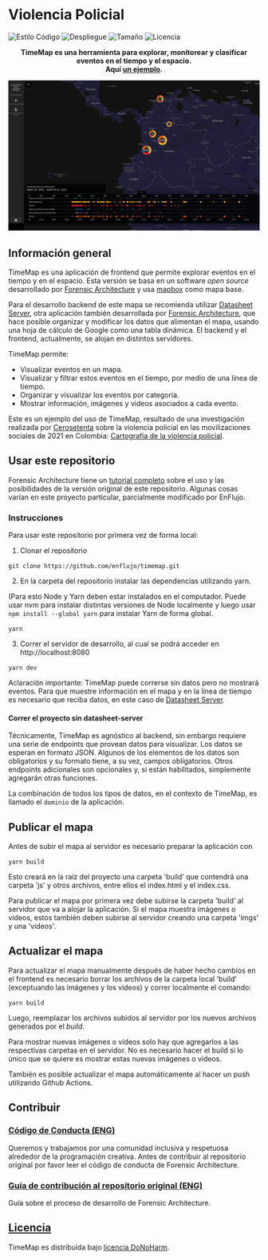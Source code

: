 # Violencia Policial

![Estilo Código](https://github.com/enflujo/070-violencia-policial/actions/workflows/estilo-codigo.yml/badge.svg)
![Despliegue](https://github.com/enflujo/070-violencia-policial/actions/workflows/ftp.yml/badge.svg)
![Tamaño](https://img.shields.io/github/repo-size/enflujo/070-violencia-policial?color=%235757f7&label=Tama%C3%B1o%20repo&logo=open-access&logoColor=white)
![Licencia](https://img.shields.io/github/license/enflujo/070-violencia-policial?label=Licencia&logo=open-source-initiative&logoColor=white)

<p align="center">
  <strong>TimeMap es una herramienta para explorar, monitorear y clasificar eventos en el tiempo y el espacio.<br>Aquí <a href="https://cerosetenta.uniandes.edu.co/represion-y-muerte-en-las-calles-de-colombia/">un ejemplo</a>.</strong><br>
</p>

![](docs/example-timemap.png)

## Información general

TimeMap es una aplicación de frontend que permite explorar eventos en el tiempo y en el espacio. Esta versión se basa en un software *open source* desarrollado por [Forensic Architecture](https://github.com/forensic-architecture/timemap) y usa [mapbox](https://www.mapbox.com/) como mapa base.

Para el desarrollo backend de este mapa se recomienda utilizar [Datasheet Server](https://github.com/enflujo/datasheet-server), otra aplicación también desarrollada por [Forensic Architecture](https://github.com/forensic-architecture/datasheet-server), que hace posible organizar y modificar los datos que alimentan el mapa, usando una hoja de cálculo de Google como una tabla dinámica. El backend y el frontend, actualmente, se alojan en distintos servidores.

TimeMap permite:

- Visualizar eventos en un mapa.
- Visualizar y filtrar estos eventos en el tiempo, por medio de una línea de tiempo.
- Organizar y visualizar los eventos por categoría.
- Mostrar información, imágenes y videos asociados a cada evento.

Este es un ejemplo del uso de TimeMap, resultado de una investigación realizada por [Cerosetenta](https://cerosetenta.uniandes.edu.co/?category_name=0) sobre la violencia policial en las movilizaciones sociales de 2021 en Colombia: [Cartografía de la violencia policial](https://cerosetenta.uniandes.edu.co/represion-y-muerte-en-las-calles-de-colombia/).

## Usar este repositorio

Forensic Architecture tiene un [tutorial completo](https://forensic-architecture.org/investigation/timemap-for-cartographic-platforms) sobre el uso y las posibilidades de la versión original de este repositorio. Algunas cosas varían en este proyecto particular, parcialmente modificado por EnFlujo.

### Instrucciones

Para usar este repositorio por primera vez de forma local:

1. Clonar el repositorio

```shell
git clone https://github.com/enflujo/timemap.git
```

2. En la carpeta del repositorio instalar las dependencias utilizando yarn. 

(Para esto Node y Yarn deben estar instalados en el computador. Puede usar nvm para instalar distintas versiones de Node localmente y luego usar `npm install --global yarn` para instalar Yarn de forma global. 

```shell
yarn
```

3. Correr el servidor de desarrollo, al cual se podrá acceder en http://localhost:8080

```shell
yarn dev
```

Aclaración importante: TimeMap puede correrse sin datos pero no mostrará eventos. Para que muestre información en el mapa y en la línea de tiempo es necesario que reciba datos, en este caso de [Datasheet Server](https://github.com/enflujo/datasheet-server).

#### Correr el proyecto sin datasheet-server

Técnicamente, TimeMap es agnóstico al backend, sin embargo requiere una serie de endpoints que provean datos para visualizar. Los datos se esperan en formato JSON. Algunos de los elementos de los datos son obligatorios y su formato tiene, a su vez, campos obligatorios. Otros endpoints adicionales son opcionales y, si están habilitados, simplemente agregarán otras funciones.

La combinación de todos los tipos de datos, en el contexto de TimeMap, es llamado el `dominio` de la aplicación.

## Publicar el mapa

Antes de subir el mapa al servidor es necesario preparar la aplicación con

```shell
yarn build
```

Esto creará en la raíz del proyecto una carpeta 'build' que contendrá una carpeta 'js' y otros archivos, entre ellos el index.html y el index.css.

Para publicar el mapa por primera vez debe subirse la carpeta 'build' al servidor que va a alojar la aplicación. Si el mapa muestra imágenes o videos, estos también deben subirse al servidor creando una carpeta 'imgs' y una 'videos'.

## Actualizar el mapa

Para actualizar el mapa manualmente después de haber hecho cambios en el frontend es necesario borrar los archivos de la carpeta local 'build' (exceptuando las imágenes y los videos) y correr localmente el comando:

```shell
yarn build
```

Luego, reemplazar los archivos subidos al servidor por los nuevos archivos generados por el *build*.

Para mostrar nuevas imágenes o videos solo hay que agregarlos a las respectivas carpetas en el servidor. No es necesario hacer el build si lo único que se quiere es mostrar estas nuevas imágenes o videos.

También es posible actualizar el mapa automáticamente al hacer un push utilizando Github Actions.

## Contribuir

### [Código de Conducta (ENG)](CODE_OF_CONDUCT.md)

Queremos y trabajamos por una comunidad inclusiva y respetuosa alrededor de la programación creativa. Antes de contribuir al repositorio original por favor leer el código de conducta de Forensic Architecture.

### [Guía de contribución al repositorio original (ENG)](CONTRIBUTING.md)

Guía sobre el proceso de desarrollo de Forensic Architecture.

## [Licencia](LICENSE.md)

TimeMap es distribuida bajo [licencia DoNoHarm](https://github.com/raisely/NoHarm).